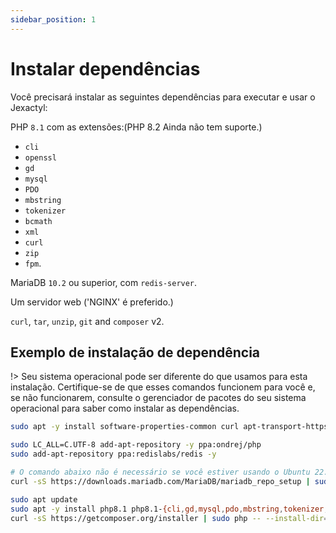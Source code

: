 ```yaml
---
sidebar_position: 1
---
```


# Instalar dependências
Você precisará instalar as seguintes dependências para executar e usar o Jexactyl:



PHP `8.1` com as extensões:(PHP 8.2 Ainda não tem suporte.)
- `cli`
- `openssl`
- `gd`
- `mysql`
- `PDO`
- `mbstring`
- `tokenizer`
- `bcmath`
- `xml`
- `curl`
- `zip`
- `fpm`.

MariaDB `10.2` ou superior, com `redis-server`.

Um servidor web ('NGINX' é preferido.)

`curl`, `tar`, `unzip`, `git` and `composer` v2.

## Exemplo de instalação de dependência

!> Seu sistema operacional pode ser diferente do que usamos para esta instalação.
Certifique-se de que esses comandos funcionem para você e, se não funcionarem, consulte
o gerenciador de pacotes do seu sistema operacional para saber como instalar as dependências.

```bash
sudo apt -y install software-properties-common curl apt-transport-https ca-certificates gnupg

sudo LC_ALL=C.UTF-8 add-apt-repository -y ppa:ondrej/php
sudo add-apt-repository ppa:redislabs/redis -y

# O comando abaixo não é necessário se você estiver usando o Ubuntu 22.04 ou superior.
curl -sS https://downloads.mariadb.com/MariaDB/mariadb_repo_setup | sudo bash

sudo apt update
sudo apt -y install php8.1 php8.1-{cli,gd,mysql,pdo,mbstring,tokenizer,bcmath,xml,fpm,curl,zip} mariadb-server nginx tar unzip git redis-server nano
curl -sS https://getcomposer.org/installer | sudo php -- --install-dir=/usr/local/bin --filename=composer
```
